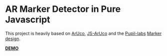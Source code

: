# AR Marker Detector in Pure Javascript

This project is heavily based on
[ArUco](http://www.uco.es/investiga/grupos/ava/node/26),
[JS-ArUco](https://github.com/jcmellado/js-aruco) and the
[Pupil-labs](http://pupil-labs.com/)
[Marker](https://github.com/pupil-labs/pupil/blob/master/pupil_src/shared_modules/square_marker_detect.py)
[design](https://gist.github.com/willpatera/7908319).


[**DEMO**](https://rawgit.com/pachacamac/js_marker_detector/master/index.html)
